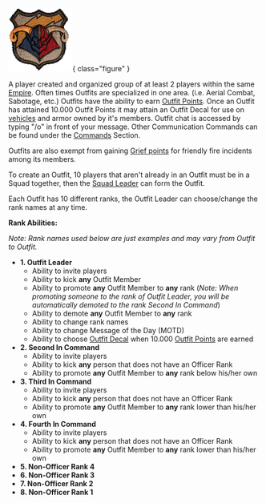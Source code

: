 ![](../images/OutfitDecal02.gif){ class="figure" }

A player created and organized group of at least 2 players within the same
[Empire](Empire.md). Often times Outfits are specialized in one area. (i.e.
Aerial Combat, Sabotage, etc.) Outfits have the ability to earn
[Outfit Points](Outfit_Points.md). Once an Outfit has attained 10.000 Outfit
Points it may attain an Outfit Decal for use on
[vehicles](../vehicles/Vehicle.md) and armor owned by it's members. Outfit chat
is accessed by typing "/o" in front of your message. Other Communication
Commands can be found under the [Commands](../chat/Chat_Commands.md)
Section.

Outfits are also exempt from gaining [Grief points](Grief_points.md) for
friendly fire incidents among its members.

To create an Outfit, 10 players that aren't already in an Outfit must be in a
Squad together, then the [Squad Leader](Squad_Leader.md) can form the Outfit.

Each Outfit has 10 different ranks, the Outfit Leader can choose/change the rank
names at any time.

**Rank Abilities:**

_Note: Rank names used below are just examples and may vary from Outfit to
Outfit._

- **1. Outfit Leader**
  - Ability to invite players
  - Ability to kick **any** Outfit Member
  - Ability to promote **any** Outfit Member to **any** rank (_Note: When
    promoting someone to the rank of Outfit Leader, you will be automatically
    demoted to the rank Second In Command_)
  - Ability to demote **any** Outfit Member to **any** rank
  - Ability to change rank names
  - Ability to change Message of the Day (MOTD)
  - Ability to choose [Outfit Decal](Outfit_Decal.md) when 10.000
    [Outfit Points](Outfit_Points.md) are earned
- **2. Second In Command**
  - Ability to invite players
  - Ability to kick **any** person that does not have an Officer Rank
  - Ability to promote **any** Outfit Member to **any** rank below his/her own
- **3. Third In Command**
  - Ability to invite players
  - Ability to kick **any** person that does not have an Officer Rank
  - Ability to promote **any** Outfit Member to **any** rank lower than his/her
    own
- **4. Fourth In Command**
  - Ability to invite players
  - Ability to kick **any** person that does not have an Officer Rank
  - Ability to promote **any** Outfit Member to **any** rank lower than his/her
    own
- **5. Non-Officer Rank 4**
- **6. Non-Officer Rank 3**
- **7. Non-Officer Rank 2**
- **8. Non-Officer Rank 1**

